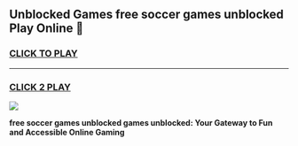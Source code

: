 
## Unblocked Games free soccer games unblocked Play Online 👋
<h3>
<a href="https://news.freeplayer.one?title=free_soccer_games_unblocked&ref=17F">CLICK TO PLAY</a></h3>
<hr>

<h3>
<a href="https://news.freeplayer.one?title=free_soccer_games_unblocked&ref=17F">CLICK 2 PLAY</a>
  
</h3>

<a href="https://news.freeplayer.one?title=free_soccer_games_unblocked&ref=17F/"><img src="https://clearcache.store/games.png"></a>


**free soccer games unblocked games unblocked: Your Gateway to Fun and Accessible Online Gaming**
